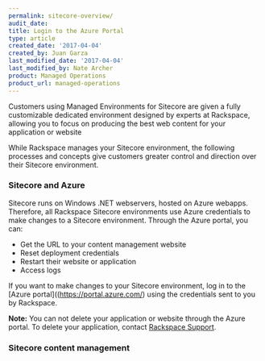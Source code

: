 ```yaml
---
permalink: sitecore-overview/
audit_date:
title: Login to the Azure Portal
type: article
created_date: '2017-04-04'
created_by: Juan Garza
last_modified_date: '2017-04-04'
last_modified_by: Nate Archer
product: Managed Operations
product_url: managed-operations
---
```


Customers using Managed Environments for Sitecore are given a fully customizable dedicated environment designed by experts at Rackspace, allowing you to focus on producing the best web content for your application or website

While Rackspace manages your Sitecore environment, the following processes and concepts give customers greater control and direction over their Sitecore environment.

### Sitecore and Azure

Sitecore runs on Windows .NET webservers, hosted on Azure webapps. Therefore, all Rackspace Sitecore environments use Azure credentials to make changes to a Sitecore environment. Through the Azure portal, you can:

- Get the URL to your content management website
- Reset deployment credentials
- Restart their website or application
- Access logs

If you want to make changes to your Sitecore environment, log in to the [Azure portal]((https://portal.azure.com/) using the credentials sent to you by Rackspace.

**Note:** You can not delete your application or website through the Azure portal. To delete your application, contact [Rackspace Support](https://www.rackspace.com/en-us/information/contactus).

### Sitecore content management
